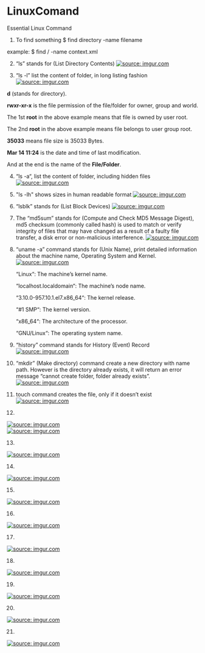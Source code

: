 # LinuxComand
Essential Linux Command

1. To find something
$ find directory -name filename

example: $ find / -name context.xml

2. “ls” stands for (List Directory Contents)
<a href="https://imgur.com/0p5agVN"><img src="https://i.imgur.com/0p5agVN.png" title="source: imgur.com" /></a>

3.  “ls -l” list the content of folder, in long listing fashion
<a href="https://imgur.com/eUfse62"><img src="https://i.imgur.com/eUfse62.png" title="source: imgur.com" /></a>

<b>d</b> (stands for directory).

<b>rwxr-xr-x</b> is the file permission of the file/folder for owner, group and world.

The 1st <b>root</b> in the above example means that file is owned by user root.

The 2nd <b>root</b> in the above example means file belongs to user group root.

<b>35033</b> means file size is 35033 Bytes.

<b>Mar 14 11:24</b> is the date and time of last modification.

And at the end is the name of the <b>File/Folder</b>.


4. “ls -a“, list the content of folder, including hidden files
<a href="https://imgur.com/dENxpUQ"><img src="https://i.imgur.com/dENxpUQ.png" title="source: imgur.com" /></a>

5. "ls -lh" shows sizes in human readable format
<a href="https://imgur.com/HfJO1Gv"><img src="https://i.imgur.com/HfJO1Gv.png" title="source: imgur.com" /></a>

6.  “lsblk” stands for (List Block Devices)
<a href="https://imgur.com/eatg1qY"><img src="https://i.imgur.com/eatg1qY.png" title="source: imgur.com" /></a>

7. The “md5sum” stands for (Compute and Check MD5 Message Digest), md5 checksum (commonly called hash) is used to match or verify integrity of files that may have changed as a result of a faulty file transfer, a disk error or non-malicious interference.
<a href="https://imgur.com/zxg3sbl"><img src="https://i.imgur.com/zxg3sbl.png" title="source: imgur.com" /></a>

8.  “uname -a” command stands for (Unix Name), print detailed information about the machine name, Operating System and Kernel.
<a href="https://imgur.com/YOepUeR"><img src="https://i.imgur.com/YOepUeR.png" title="source: imgur.com" /></a>


    “Linux“: The machine’s kernel name.
    
    “localhost.localdomain“: The machine’s node name.
    
    “3.10.0-957.10.1.el7.x86_64“: The kernel release.
    
    “#1 SMP“: The kernel version.
    
    “x86_64“: The architecture of the processor.
    
    “GNU/Linux“: The operating system name.
	
9.  “history” command stands for History (Event) Record
<a href="https://imgur.com/3kOZEsL"><img src="https://i.imgur.com/3kOZEsL.png" title="source: imgur.com" /></a>

10.  “mkdir” (Make directory) command create a new directory with name path. However is the directory already exists, it will return an error message “cannot create folder, folder already exists”.
<a href="https://imgur.com/TdukJel"><img src="https://i.imgur.com/TdukJel.png" title="source: imgur.com" /></a>

11. touch command creates the file, only if it doesn’t exist
<a href="https://imgur.com/ptR6z7h"><img src="https://i.imgur.com/ptR6z7h.png" title="source: imgur.com" /></a>

12.
<a href="https://imgur.com/ZGwIiI4"><img src="https://i.imgur.com/ZGwIiI4.png" title="source: imgur.com" /></a>
</br>
<a href="https://imgur.com/Q8LhD47"><img src="https://i.imgur.com/Q8LhD47.png" title="source: imgur.com" /></a>

13.
<a href="https://imgur.com/oD1rfg1"><img src="https://i.imgur.com/oD1rfg1.png" title="source: imgur.com" /></a>

14.
<a href="https://imgur.com/916ZHdb"><img src="https://i.imgur.com/916ZHdb.png" title="source: imgur.com" /></a>

15.
<a href="https://imgur.com/0VISf7a"><img src="https://i.imgur.com/0VISf7a.png" title="source: imgur.com" /></a>

16.
<a href="https://imgur.com/yasqKM3"><img src="https://i.imgur.com/yasqKM3.png" title="source: imgur.com" /></a>

17.
<a href="https://imgur.com/UtJDaUa"><img src="https://i.imgur.com/UtJDaUa.png" title="source: imgur.com" /></a>

18.
<a href="https://imgur.com/sIjEp8Q"><img src="https://i.imgur.com/sIjEp8Q.png" title="source: imgur.com" /></a>

19.
<a href="https://imgur.com/ystGqZW"><img src="https://i.imgur.com/ystGqZW.png" title="source: imgur.com" /></a>

20.
<a href="https://imgur.com/e1bmYHK"><img src="https://i.imgur.com/e1bmYHK.png" title="source: imgur.com" /></a>

21.
<a href="https://imgur.com/J6mswx0"><img src="https://i.imgur.com/J6mswx0.png" title="source: imgur.com" /></a>

